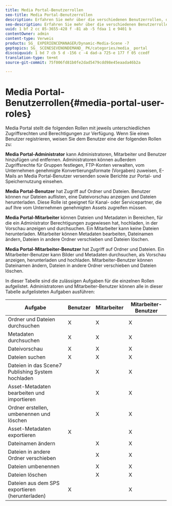 ```yaml
---
title: Media Portal-Benutzerrollen
seo-title: Media Portal-Benutzerrollen
description: Erfahren Sie mehr über die verschiedenen Benutzerrollen, die in Media Portal verfügbar sind.
seo-description: Erfahren Sie mehr über die verschiedenen Benutzerrollen, die in Media Portal verfügbar sind.
uuid: 1 bf 2 cc 85-3655-428 f -81 ab -5 fdaa 1 e 9401 b
contentOwner: admin
content-type: Verweis
products: SG_ EXPERIENCEMANAGER/Dynamic-Media-Scene -7
geptopics: SG_ SCENESEVENONDEMAND_ PK/categories/media_ portal
discoiquuid: 1 bd 7 cb 5 d -156 c -4 dad-a 725-e 177 f 05 ccedf
translation-type: tm+mt
source-git-commit: 75f006fd81b0fe2dad5479cdd98e45eaada46b2a

---
```



# Media Portal-Benutzerrollen{#media-portal-user-roles}

Media Portal stellt die folgenden Rollen mit jeweils unterschiedlichen Zugriffsrechten und Berechtigungen zur Verfügung. Wenn Sie einen Benutzer registrieren, weisen Sie dem Benutzer eine der folgenden Rollen zu:

**Media Portal-Administrator**
kann Administratoren, Mitarbeiter und Benutzer hinzufügen und entfernen. Administratoren können außerdem Zugriffsrechte für Gruppen festlegen, FTP-Konten verwalten, vom Unternehmen genehmigte Konvertierungsformate (Vorgaben) zuweisen, E-Mails an Media Portal-Benutzer versenden sowie Berichte zur Portal- und Speichernutzung einsehen.

**Media Portal-Benutzer**
hat Zugriff auf Ordner und Dateien. Benutzer können nur Dateien auflisten, eine Dateivorschau anzeigen und Dateien herunterladen. Diese Rolle ist geeignet für Kanal- oder Servicepartner, die auf Ihre vom Unternehmen genehmigten Assets zugreifen müssen.

**Media Portal-Mitarbeiter** können Dateien und Metadaten in Bereichen, für die ein Administrator Berechtigungen zugewiesen hat, hochladen, in der Vorschau anzeigen und durchsuchen. Ein Mitarbeiter kann keine Dateien herunterladen. Mitarbeiter können Metadaten bearbeiten, Dateinamen ändern, Dateien in andere Ordner verschieben und Dateien löschen.

**Media Portal-Mitarbeiter-Benutzer** hat Zugriff auf Ordner und Dateien. Ein Mitarbeiter-Benutzer kann Bilder und Metadaten durchsuchen, als Vorschau anzeigen, herunterladen und hochladen. Mitarbeiter-Benutzer können Dateinamen ändern, Dateien in andere Ordner verschieben und Dateien löschen.

In dieser Tabelle sind die zulässigen Aufgaben für die einzelnen Rollen aufgelistet. Administratoren und Mitarbeiter-Benutzer können alle in dieser Tabelle aufgelisteten Aufgaben ausführen:

| Aufgabe | Benutzer | Mitarbeiter | Mitarbeiter-Benutzer |
|--- |--- |--- |--- |
| Ordner und Dateien durchsuchen | X | X | X |
| Metadaten durchsuchen | X | X | X |
| Dateivorschau | X | X | X |
| Dateien suchen | X | X | X |
| Dateien in das Scene7 Publishing System hochladen |  | X | X |
| Asset-Metadaten bearbeiten und importieren |  | X | X |
| Ordner erstellen, umbenennen und löschen |  | X | X |
| Asset-Metadaten exportieren | X |  | X |
| Dateinamen ändern |  | X | X |
| Dateien in andere Ordner verschieben |  | X | X |
| Dateien umbenennen |  | X | X |
| Dateien löschen |  | X | X |
| Dateien aus dem SPS exportieren (herunterladen) | X |  | X |
